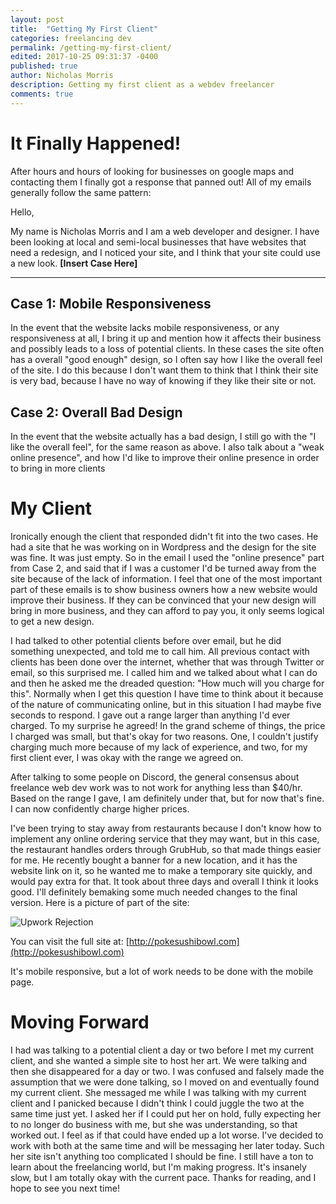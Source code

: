 ```yaml
---
layout: post
title:  "Getting My First Client"
categories: freelancing dev
permalink: /getting-my-first-client/
edited: 2017-10-25 09:31:37 -0400
published: true
author: Nicholas Morris
description: Getting my first client as a webdev freelancer
comments: true
---
```


# It Finally Happened!

After hours and hours of looking for businesses on google maps and contacting them I finally got a response that panned out! All of my emails generally follow the same pattern:

Hello,

My name is Nicholas Morris and I am a web developer and designer. I have been looking at local and semi-local businesses that have websites that need a redesign, and I noticed your site, and I think that your site could use a new look. **[Insert Case Here]**

---

## Case 1: Mobile Responsiveness

In the event that the website lacks mobile responsiveness, or any responsiveness at all, I bring it up and mention how it affects their business and possibly leads to a loss of potential clients. In these cases the site often has a overall "good enough" design, so I often say how I like the overall feel of the site. I do this because I don't want them to think that I think their site is very bad, because I have no way of knowing if they like their site or not.

## Case 2: Overall Bad Design

In the event that the website actually has a bad design, I still go with the "I like the overall feel", for the same reason as above. I also talk about a "weak online presence", and how I'd like to improve their online presence in order to bring in more clients

# My Client

Ironically enough the client that responded didn't fit into the two cases. He had a site that he was working on in Wordpress and the design for the site was fine. It was just empty. So in the email I used the "online presence" part from Case 2, and said that if I was a customer I'd be turned away from the site because of the lack of information. I feel that one of the most important part of these emails is to show business owners how a new website would improve their business. If they can be convinced that your new design will bring in more business, and they can afford to pay you, it only seems logical to get a new design.

I had talked to other potential clients before over email, but he did something unexpected, and told me to call him. All previous contact with clients has been done over the internet, whether that was through Twitter or email, so this surprised me. I called him and we talked about what I can do and then he asked me the dreaded question: "How much will you charge for this". Normally when I get this question I have time to think about it because of the nature of communicating online, but in this situation I had maybe five seconds to respond. I gave out a range larger than anything I'd ever charged. To my surprise he agreed! In the grand scheme of things, the price I charged was small, but that's okay for two reasons. One, I couldn't justify charging much more because of my lack of experience, and two, for my first client ever, I was okay with the range we agreed on.

After talking to some people on Discord, the general consensus about freelance web dev work was to not work for anything less than $40/hr. Based on the range I gave, I am definitely under that, but for now that's fine. I can now confidently charge higher prices.

I've been trying to stay away from restaurants because I don't know how to implement any online ordering service that they may want, but in this case, the restaurant handles orders through GrubHub, so that made things easier for me. He recently bought a banner for a new location, and it has the website link on it, so he wanted me to make a temporary site quickly, and would pay extra for that. It took about three days and overall I think it looks good. I'll definitely bemaking some much needed changes to the final version. Here is a picture of part of the site:

![Upwork Rejection](https://preview.ibb.co/iJ4QJ6/sushi.png)

You can visit the full site at: [http://pokesushibowl.com](http://pokesushibowl.com)

It's mobile responsive, but a lot of work needs to be done with the mobile page.

# Moving Forward

I had was talking to a potential client a day or two before I met my current client, and she wanted a simple site to host her art. We were talking and then she disappeared for a day or two. I was confused and falsely made the assumption that we were done talking, so I moved on and eventually found my current client. She messaged me while I was talking with my current client and I panicked because I didn't think I could juggle the two at the same time just yet. I asked her if I could put her on hold, fully expecting her to no longer do business with me, but she was understanding, so that worked out. I feel as if that could have ended up a lot worse. I've decided to work with both at the same time and will be messaging her later today. Such her site isn't anything too complicated I should be fine. I still have a ton to learn about the freelancing world, but I'm making progress. It's insanely slow, but I am totally okay with the current pace. Thanks for reading, and I hope to see you next time!